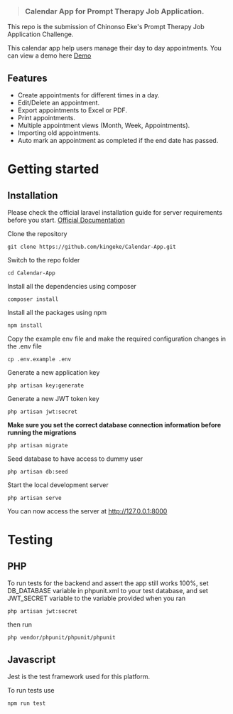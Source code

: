 > ### Calendar App for Prompt Therapy Job Application.

This repo is the submission of Chinonso Eke's Prompt Therapy Job Application Challenge.

This calendar app help users manage their day to day appointments. You can view a demo here [Demo](https://calendar-appointments.herokuapp.com/)

## Features

-   Create appointments for different times in a day.
-   Edit/Delete an appointment.
-   Export appointments to Excel or PDF.
-   Print appointments.
-   Multiple appointment views (Month, Week, Appointments).
-   Importing old appointments.
-   Auto mark an appointment as completed if the end date has passed.

# Getting started

## Installation

Please check the official laravel installation guide for server requirements before you start. [Official Documentation](https://laravel.com/docs/5.8/installation)

Clone the repository

    git clone https://github.com/kingeke/Calendar-App.git

Switch to the repo folder

    cd Calendar-App

Install all the dependencies using composer

    composer install

Install all the packages using npm

    npm install

Copy the example env file and make the required configuration changes in the .env file

    cp .env.example .env

Generate a new application key

    php artisan key:generate

Generate a new JWT token key

    php artisan jwt:secret

**Make sure you set the correct database connection information before running the migrations**

    php artisan migrate

Seed database to have access to dummy user

    php artisan db:seed

Start the local development server

    php artisan serve

You can now access the server at http://127.0.0.1:8000

# Testing

## PHP

To run tests for the backend and assert the app still works 100%, set DB_DATABASE variable in phpunit.xml to your test database, and set JWT_SECRET variable to the variable provided when you ran

    php artisan jwt:secret

then run

    php vendor/phpunit/phpunit/phpunit

## Javascript

Jest is the test framework used for this platform.

To run tests use

    npm run test
